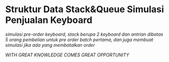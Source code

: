 # Struktur Data Stack&Queue Simulasi Penjualan Keyboard
*simulasi pre-order keyboard, stack berupa 2 keyboard dan antrian dibatas 5 orang pembelian untuk pre order batch pertama, dan juga membuat simulasi jika ada yang membatalkan order*

*WITH GREAT KNOWLEDGE COMES GREAT OPPORTUNITY*



